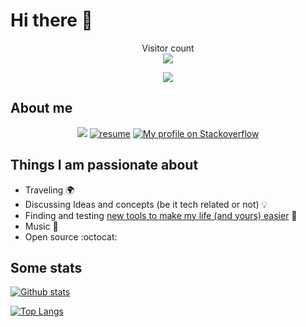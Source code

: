 # Hi there 👋

<p align="center"> 
  Visitor count<br>
  <img src="https://profile-counter.glitch.me/trolologuy/count.svg" />
</p>

<p align="center">
  <a href="https://www.buymeacoffee.com/aloys"><img src="https://img.buymeacoffee.com/button-api/?text=Buy me a coffee&emoji=&slug=aloys&button_colour=5F7FFF&font_colour=ffffff&font_family=Lato&outline_colour=000000&coffee_colour=FFDD00" /></a>
</p>
  
## About me

<p align="center">
<a href="https://www.linkedin.com/in/aloys-dillar/"><img src="https://img.shields.io/badge/linkedin-%230077B5.svg?&style=for-the-badge&logo=linkedin&logoColor=white"></a>
<a href="https://trolologuy.github.io/"><img alt="resume" title="Resume" src="https://img.shields.io/badge/Resume-000000?style=for-the-badge&logo=koding&logoColor=white"/></a>
<a href="https://stackoverflow.com/users/2695641/trolologuy"><img alt="My profile on Stackoverflow" src="https://img.shields.io/badge/%20-Stack%20Overflow-white?logo=stackoverflow&style=for-the-badge&logoColor=black"></a>
</p>


## Things I am passionate about

- Traveling :earth_africa:
- Discussing Ideas and concepts (be it tech related or not) :bulb:
- Finding and testing [new tools to make my life (and yours) easier](https://trolologuy.github.io/useful-tools/) :wrench:
- Music :musical_note:
- Open source :octocat:

## Some stats
[![Github stats](https://github-readme-stats.vercel.app/api?username=trolologuy&count_private=true&show_icons=true)](https://trolologuy.github.io/)

[![Top Langs](https://github-readme-stats.vercel.app/api/top-langs/?username=trolologuy)](https://trolologuy.github.io/)

<!--
**trolologuy/trolologuy** is a ✨ _special_ ✨ repository because its `README.md` (this file) appears on your GitHub profile.

Here are some ideas to get you started:

- 🔭 I’m currently working on ...
- 🌱 I’m currently learning ...
- 👯 I’m looking to collaborate on ...
- 🤔 I’m looking for help with ...
- 💬 Ask me about ...
- 📫 How to reach me: ...
- 😄 Pronouns: ...
- ⚡ Fun fact: ...
-->
